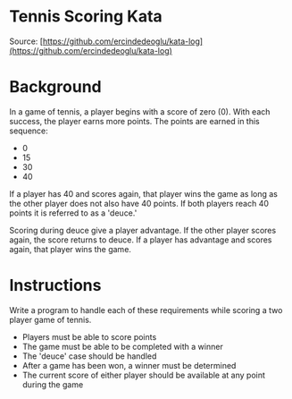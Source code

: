 Tennis Scoring Kata
============
Source: [https://github.com/ercindedeoglu/kata-log](https://github.com/ercindedeoglu/kata-log)

# Background #

In a game of tennis, a player begins with a score of zero (0). With each success, the player earns more points. The points are earned in this sequence:

- 0
- 15
- 30
- 40

If a player has 40 and scores again, that player wins the game as long as the other player does not also have 40 points. If both players reach 40 points it is referred to as a 'deuce.'

Scoring during deuce give a player advantage. If the other player scores again, the score returns to deuce. If a player has advantage and scores again, that player wins the game.

# Instructions #

Write a program to handle each of these requirements while scoring a two player game of tennis.

- Players must be able to score points
- The game must be able to be completed with a winner
- The 'deuce' case should be handled
- After a game has been won, a winner must be determined
- The current score of either player should be available at any point during the game


